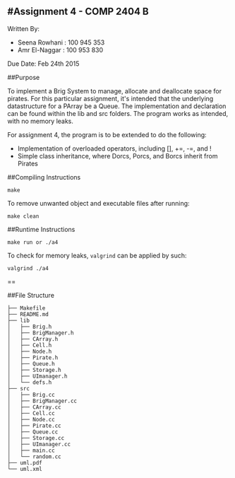 #Assignment 4 - COMP 2404 B
--
Written By:

- Seena Rowhani : 100 945 353
- Amr El-Naggar : 100 953 830

Due Date: Feb 24th 2015

##Purpose

To implement a Brig System to manage, allocate and deallocate space for pirates.
For this particular assignment, it's intended that the underlying datastructure for a 
PArray be a Queue. The implementation and declaration can be found within the lib and src folders.
The program works as intended, with no memory leaks.

For assignment 4, the program is to be extended to do the following:
- Implementation of overloaded operators, including [], +=, -=, and !
- Simple class inheritance, where Dorcs, Porcs, and Borcs inherit from Pirates

##Compiling Instructions

	make

To remove unwanted object and executable files after running:
	
	make clean
	
##Runtime Instructions

	make run or ./a4
	
To check for memory leaks, `valgrind` can be applied by such:
	
	valgrind ./a4
	
==

##File Structure
		
	├── Makefile
	├── README.md
	├── lib
	│   ├── Brig.h
	│   ├── BrigManager.h
	│   ├── CArray.h
	│   ├── Cell.h
	│   ├── Node.h
	│   ├── Pirate.h
	│   ├── Queue.h
	│   ├── Storage.h
	│   ├── UImanager.h
	│   └── defs.h
	├── src
	│   ├── Brig.cc
	│   ├── BrigManager.cc
	│   ├── CArray.cc
	│   ├── Cell.cc
	│   ├── Node.cc
	│   ├── Pirate.cc
	│   ├── Queue.cc
	│   ├── Storage.cc
	│   ├── UImanager.cc
	│   ├── main.cc
	│   └── random.cc
	├── uml.pdf
	└── uml.xml
